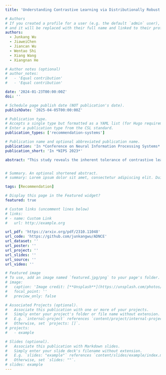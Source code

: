 ```yaml
---
title: 'Understanding Contrastive Learning via Distributionally Robust Optimization'

# Authors
# If you created a profile for a user (e.g. the default `admin` user), write the username (folder name) here
# and it will be replaced with their full name and linked to their profile.
authors:
  - Junkang Wu
  - JiaweiChen
  - Jiancan Wu
  - Wentao Shi
  - Xiang Wang
  - Xiangnan He

# Author notes (optional)
# author_notes:
#   - 'Equal contribution'
#   - 'Equal contribution'

date: '2024-01-23T00:00:00Z'
doi: ''

# Schedule page publish date (NOT publication's date).
publishDate: '2025-04-05T00:00:00Z'

# Publication type.
# Accepts a single type but formatted as a YAML list (for Hugo requirements).
# Enter a publication type from the CSL standard.
publication_types: ['recommendation-systems']

# Publication name and optional abbreviated publication name.
publication: 'In *Conference on Neural Information Processing Systems*'
publication_short: 'In *NIPS 2023*'

abstract: "This study reveals the inherent tolerance of contrastive learning (CL) towards sampling bias, wherein negative samples may encompass similar semantics (\eg labels). However, existing theories fall short in providing explanations for this phenomenon. We bridge this research gap by analyzing CL through the lens of distributionally robust optimization (DRO), yielding several key insights: (1) CL essentially conducts DRO over the negative sampling distribution, thus enabling robust performance across a variety of potential distributions and demonstrating robustness to sampling bias; (2) The design of the temperature τ is not merely heuristic but acts as a Lagrange Coefficient, regulating the size of the potential distribution set; (3) A theoretical connection is established between DRO and mutual information, thus presenting fresh evidence for ``InfoNCE as an estimate of MI'' and a new estimation approach for ϕ-divergence-based generalized mutual information. We also identify CL's potential shortcomings, including over-conservatism and sensitivity to outliers, and introduce a novel Adjusted InfoNCE loss (ADNCE) to mitigate these issues. It refines potential distribution, improving performance and accelerating convergence. Extensive experiments on various domains (image, sentence, and graphs) validate the effectiveness of the proposal. The code is available at https://github.com/junkangwu/ADNCE."


# Summary. An optional shortened abstract.
# summary: Lorem ipsum dolor sit amet, consectetur adipiscing elit. Duis posuere tellus ac convallis placerat. Proin tincidunt magna sed ex sollicitudin condimentum.

tags: [Recommendation]

# Display this page in the Featured widget?
featured: true

# Custom links (uncomment lines below)
# links:
# - name: Custom Link
#   url: http://example.org

url_pdf: 'https://arxiv.org/pdf/2310.11048'
url_code: 'https://github.com/junkangwu/ADNCE'
url_dataset: ''
url_poster: ''
url_project: ''
url_slides: ''
url_source: ''
url_video: ''

# Featured image
# To use, add an image named `featured.jpg/png` to your page's folder.
# image:
#   caption: 'Image credit: [**Unsplash**](https://unsplash.com/photos/pLCdAaMFLTE)'
#   focal_point: ''
#   preview_only: false

# Associated Projects (optional).
#   Associate this publication with one or more of your projects.
#   Simply enter your project's folder or file name without extension.
#   E.g. `internal-project` references `content/project/internal-project/index.md`.
#   Otherwise, set `projects: []`.
# projects:
#   - example

# Slides (optional).
#   Associate this publication with Markdown slides.
#   Simply enter your slide deck's filename without extension.
#   E.g. `slides: "example"` references `content/slides/example/index.md`.
#   Otherwise, set `slides: ""`.
# slides: example
---
```


<!-- {{% callout note %}}
Click the _Cite_ button above to demo the feature to enable visitors to import publication metadata into their reference management software.
{{% /callout %}}

{{% callout note %}}
Create your slides in Markdown - click the _Slides_ button to check out the example.
{{% /callout %}}

Add the publication's **full text** or **supplementary notes** here. You can use rich formatting such as including [code, math, and images](https://docs.hugoblox.com/content/writing-markdown-latex/). -->
